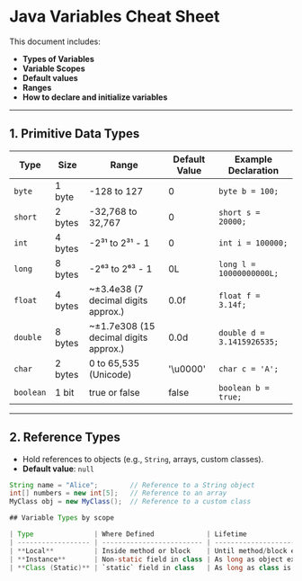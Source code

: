 # Java Variables Cheat Sheet

This document includes:

- **Types of Variables**
- **Variable Scopes**
- **Default values**
- **Ranges**
- **How to declare and initialize variables**

---

## 1. Primitive Data Types

| Type      | Size     | Range                                | Default Value | Example Declaration              |
|-----------|----------|--------------------------------------|----------------|----------------------------------|
| `byte`    | 1 byte   | -128 to 127                          | 0              | `byte b = 100;`                  |
| `short`   | 2 bytes  | -32,768 to 32,767                    | 0              | `short s = 20000;`              |
| `int`     | 4 bytes  | -2³¹ to 2³¹ - 1                      | 0              | `int i = 100000;`               |
| `long`    | 8 bytes  | -2⁶³ to 2⁶³ - 1                      | 0L             | `long l = 10000000000L;`        |
| `float`   | 4 bytes  | ~±3.4e38 (7 decimal digits approx.)  | 0.0f           | `float f = 3.14f;`              |
| `double`  | 8 bytes  | ~±1.7e308 (15 decimal digits approx.)| 0.0d           | `double d = 3.1415926535;`      |
| `char`    | 2 bytes  | 0 to 65,535 (Unicode)                | '\u0000'       | `char c = 'A';`                 |
| `boolean` | 1 bit    | true or false                        | false          | `boolean b = true;`             |

---

## 2. Reference Types

- Hold references to objects (e.g., `String`, arrays, custom classes).
- **Default value**: `null`

```java
String name = "Alice";        // Reference to a String object
int[] numbers = new int[5];   // Reference to an array
MyClass obj = new MyClass();  // Reference to a custom class

## Variable Types by scope

| Type               | Where Defined             | Lifetime                   | Default Value          | Notes                             |
| ------------------ | ------------------------- | -------------------------- | ---------------------- | --------------------------------- |
| **Local**          | Inside method or block    | Until method/block ends    | None (must initialize) | Cannot use without initialization |
| **Instance**       | Non-static field in class | As long as object exists   | Based on type          | Part of the object                |
| **Class (Static)** | `static` field in class   | As long as class is loaded | Based on type          | Shared across all instances       |

